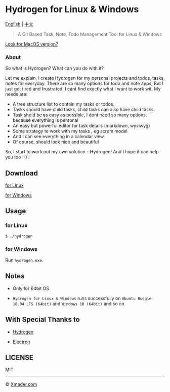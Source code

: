 # Hydrogen for Linux & Windows

[English](https://github.com/Xmader/hydrogen/tree/linux) | [中文](https://coding.net/u/xmader/p/hydrogen/git/blob/linux/README_zh.md)

> A Git Based Task, Note, Todo Management Tool for Linux & Windows

[Look for MacOS version?](https://github.com/Xmader/hydrogen/tree/darwin)

### About

So what is Hydrogen? What can you do with it? 

Let me explain,  I create Hydrogen for my personal projects and todos, tasks, notes for everyday.  There are so many options for todo and note apps,  But I just got tired and frustrated, I cant find exactly what I want to work wit. My needs are:

* A tree structure list to contain my tasks or todos. 
* Tasks should have child tasks, child tasks can also have child tasks. 
* Task shold be as easy as possible, I dont need so many options, because everything is personal
* An easy but powerful editor for task details (markdown, wysiwyg)
* Some strategy to work with my tasks , eg scrum model
* And I can see everything in a calendar  view
* Of course, should look nice and beautiful

So, I start to work out my own solution -  Hydrogen!  And I hope it can help you too :-) !

## Download

[for Linux](https://xmader.oss-cn-shanghai.aliyuncs.com/hydrogen-linux.zip)

[for Windows](https://xmader.oss-cn-shanghai.aliyuncs.com/hydrogen-windows.zip)

## Usage

### for Linux

```bash
$ ./hydrogen
```

### for Windows

Run `hydrogen.exe`.

## Notes

* Only for 64bit OS

* `Hydrogen for Linux & Windows` runs successfully on `Ubuntu Budgie 18.04 LTS (64bit)` and `Windows 10 (64bit)` and so on.

## With Special Thanks to

* [Hydrogen](http://origingroup.tech)

* [Electron](https://electronjs.org/)

## LICENSE

MIT

---

© [Xmader.com](https://www.xmader.com/)